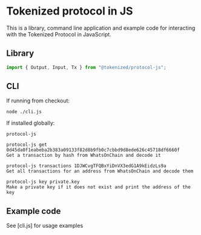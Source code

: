 # Tokenized protocol in JS

This is a library, command line application and example code for interacting with the Tokenized Protocol in JavaScript.

## Library

```js
import { Output, Input, Tx } from "@tokenized/protocol-js";
```

## CLI

If running from checkout:
```
node ./cli.js
```
If installed globally:
```
protocol-js
```
```
protocol-js get 0d45da0f1eabeba2b383a09133f82d8b9fb0c7cbbd9d8ede626c45718df6660f
Get a transaction by hash from WhatsOnChain and decode it

protocol-js transactions 1DJWCvgTFQBxYiDnVX3edG1A9kEidzLs9a
Get all transactions for an address from WhatsOnChain and decode them

protocol-js key private.key
Make a private key if it does not exist and print the address of the key
```

## Example code
See [cli.js] for usage examples